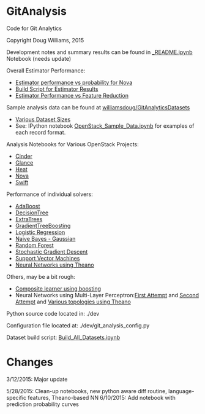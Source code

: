 GitAnalysis
===========

Code for Git Analytics

Copyright Doug Williams, 2015


Development notes and summary results can be found in [_README.ipynb](http://nbviewer.ipython.org/github/williamsdoug/GitAnalysis/blob/master/_README.ipynb) Notebook (needs update)

Overall Estimator Performance:
- [Estimator performance vs probability for Nova](http://nbviewer.ipython.org/github/williamsdoug/GitAnalysis/blob/master/notebooks/CurvesPrecisionRecall%20-%20All%20Estimators.ipynb)
 - [Build Script for Estimator Results](http://nbviewer.ipython.org/github/williamsdoug/GitAnalysis/blob/master/notebooks/ComputeAllSolversIncludingCalibrate.ipynb)
- [Estimator Performance vs Feature Reduction](http://nbviewer.ipython.org/github/williamsdoug/GitAnalysis/blob/master/notebooks/Curves_FeatureReduction_ProbCurves.ipynb)

Sample analysis data can be found at [williamsdoug/GitAnalyticsDatasets](https://github.com/williamsdoug/GitAnalyticsDatasets)
- [Various Dataset Sizes](http://nbviewer.ipython.org/github/williamsdoug/GitAnalysis/blob/master/notebooks/Dataset_Sizes.ipynb)
- See: IPython notebook [OpenStack_Sample_Data.ipynb](http://nbviewer.ipython.org/github/williamsdoug/GitAnalysis/blob/master/notebooks/OpenStack_Sample_Data.ipynb) for examples of each record format.

Analysis Notebooks for Various OpenStack Projects:
- [Cinder](http://nbviewer.ipython.org/github/williamsdoug/GitAnalysis/blob/master/notebooks/Analysis_of_Cinder.ipynb)
- [Glance](http://nbviewer.ipython.org/github/williamsdoug/GitAnalysis/blob/master/notebooks/Analysis_of_Glance.ipynb)
- [Heat](http://nbviewer.ipython.org/github/williamsdoug/GitAnalysis/blob/master/notebooks/Analysis_of_Heat.ipynb)
- [Nova](http://nbviewer.ipython.org/github/williamsdoug/GitAnalysis/blob/master/notebooks/Analysis_of_Nova.ipynb)
- [Swift](http://nbviewer.ipython.org/github/williamsdoug/GitAnalysis/blob/master/notebooks/Analysis_of_Swift.ipynb)


Performance of individual solvers:

- [AdaBoost](http://nbviewer.ipython.org/github/williamsdoug/GitAnalysis/blob/master/notebooks/Curves_AdaBoost.ipynb)
- [DecisionTree](http://nbviewer.ipython.org/github/williamsdoug/GitAnalysis/blob/master/notebooks/Curves_DecisionTree.ipynb)
- [ExtraTrees](http://nbviewer.ipython.org/github/williamsdoug/GitAnalysis/blob/master/notebooks/Curves_ExtraTree.ipynb)
- [GradientTreeBoosting](http://nbviewer.ipython.org/github/williamsdoug/GitAnalysis/blob/master/notebooks/Curves_GradientTreeBoosting.ipynb)
- [Logistic Regression](http://nbviewer.ipython.org/github/williamsdoug/GitAnalysis/blob/master/notebooks/Curves_LogisticRegression.ipynb)
- [Naive Bayes - Gaussian](http://nbviewer.ipython.org/github/williamsdoug/GitAnalysis/blob/master/notebooks/Curves_NaiveBayes.ipynb)
- [Random Forest](http://nbviewer.ipython.org/github/williamsdoug/GitAnalysis/blob/master/notebooks/Curves_RandomForest.ipynb)
- [Stochastic Gradient Descent](http://nbviewer.ipython.org/github/williamsdoug/GitAnalysis/blob/master/notebooks/Curves_SGD.ipynb)
- [Support Vector Machines](http://nbviewer.ipython.org/github/williamsdoug/GitAnalysis/blob/master/notebooks/Curves_SVM.ipynb)
- [Neural Networks using Theano](http://nbviewer.ipython.org/github/williamsdoug/GitAnalysis/blob/master/notebooks/Curves_Theano_NN.ipynb)


Others, may be a bit rough:
- [Composite learner using boosting](http://nbviewer.ipython.org/github/williamsdoug/GitAnalysis/blob/master/notebooks/Composite_Learner.ipynb)
- Neural Networks using Multi-Layer Perceptron:[First Attempt](http://nbviewer.ipython.org/github/williamsdoug/GitAnalysis/blob/master/notebooks/MLP_Round_1.ipynb) and [Second Attempt](http://nbviewer.ipython.org/github/williamsdoug/GitAnalysis/blob/master/notebooks/MLP_Round_2.ipynb) and [Various topologies using Theano](http://nbviewer.ipython.org/github/williamsdoug/GitAnalysis/blob/master/notebooks/Curves_Theano_NN-NetworkSize.ipynb)

Python source code located in: ./dev

Configuration file located at: ./dev/git_analysis_config.py

Dataset build script: [Build_All_Datasets.ipynb](http://nbviewer.ipython.org/github/williamsdoug/GitAnalysis/blob/master/notebooks/Build_All_Datasets.ipynb)


Changes
=======

3/12/2015: Major update

5/28/2015:  Clean-up notebooks, new python aware diff routine, language-specific features, Theano-based NN
6/10/2015:  Add notebook with prediction probability curves